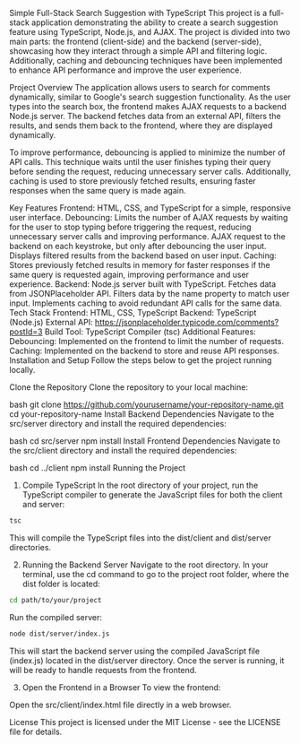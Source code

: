 Simple Full-Stack Search Suggestion with TypeScript
This project is a full-stack application demonstrating the ability to create a search suggestion feature using TypeScript, Node.js, and AJAX. The project is divided into two main parts: the frontend (client-side) and the backend (server-side), showcasing how they interact through a simple API and filtering logic. Additionally, caching and debouncing techniques have been implemented to enhance API performance and improve the user experience.

Project Overview
The application allows users to search for comments dynamically, similar to Google's search suggestion functionality. As the user types into the search box, the frontend makes AJAX requests to a backend Node.js server. The backend fetches data from an external API, filters the results, and sends them back to the frontend, where they are displayed dynamically.

To improve performance, debouncing is applied to minimize the number of API calls. This technique waits until the user finishes typing their query before sending the request, reducing unnecessary server calls. Additionally, caching is used to store previously fetched results, ensuring faster responses when the same query is made again.

Key Features
Frontend:
HTML, CSS, and TypeScript for a simple, responsive user interface.
Debouncing: Limits the number of AJAX requests by waiting for the user to stop typing before triggering the request, reducing unnecessary server calls and improving performance.
AJAX request to the backend on each keystroke, but only after debouncing the user input.
Displays filtered results from the backend based on user input.
Caching: Stores previously fetched results in memory for faster responses if the same query is requested again, improving performance and user experience.
Backend:
Node.js server built with TypeScript.
Fetches data from JSONPlaceholder API.
Filters data by the name property to match user input.
Implements caching to avoid redundant API calls for the same data.
Tech Stack
Frontend: HTML, CSS, TypeScript
Backend: TypeScript (Node.js)
External API: https://jsonplaceholder.typicode.com/comments?postId=3
Build Tool: TypeScript Compiler (tsc)
Additional Features:
Debouncing: Implemented on the frontend to limit the number of requests.
Caching: Implemented on the backend to store and reuse API responses.
Installation and Setup
Follow the steps below to get the project running locally.

Clone the Repository
Clone the repository to your local machine:

bash
git clone https://github.com/yourusername/your-repository-name.git
cd your-repository-name
Install Backend Dependencies
Navigate to the src/server directory and install the required dependencies:

bash
cd src/server
npm install
Install Frontend Dependencies
Navigate to the src/client directory and install the required dependencies:

bash
cd ../client
npm install
Running the Project
1. Compile TypeScript
In the root directory of your project, run the TypeScript compiler to generate the JavaScript files for both the client and server:
```bash
tsc
```
This will compile the TypeScript files into the dist/client and dist/server directories.

2. Running the Backend Server
Navigate to the root directory. In your terminal, use the cd command to go to the project root folder, where the dist folder is located:

```bash
cd path/to/your/project
```
Run the compiled server:

```bash
node dist/server/index.js
```
This will start the backend server using the compiled JavaScript file (index.js) located in the dist/server directory. Once the server is running, it will be ready to handle requests from the frontend.

3. Open the Frontend in a Browser
To view the frontend:

Open the src/client/index.html file directly in a web browser.

License
This project is licensed under the MIT License - see the LICENSE file for details.